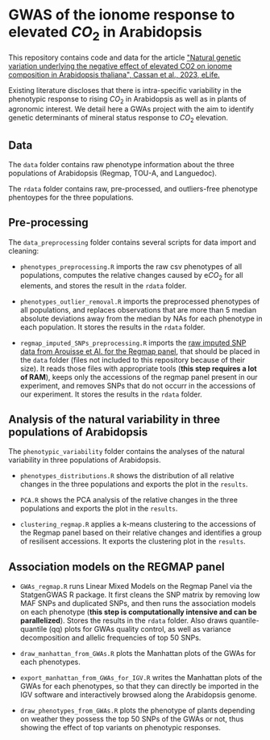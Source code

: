 # GWAS of the ionome response to elevated $CO_2$ in Arabidopsis

This repository contains code and data for the article ["Natural genetic variation underlying the negative effect of elevated CO2 on ionome composition in Arabidopsis thaliana", Cassan et al., 2023, eLife.](https://elifesciences.org/reviewed-preprints/90170)

Existing literature discloses that there is intra-specific variability in the phenotypic response to rising $CO_2$ in Arabidopsis as well as in plants of agronomic interest. We detail here a GWAs project with the aim to identify genetic determinants of mineral status response to $CO_2$ elevation. 


## Data

The `data` folder contains raw phenotype information about the three populations of Arabidopsis (Regmap, TOU-A, and Languedoc).


The `rdata` folder contains raw, pre-processed, and outliers-free phenotype phentoypes for the three populations.


## Pre-processing

The `data_preprocessing` folder contains several scripts for data import and cleaning:

+ `phenotypes_preprocessing.R` imports the raw csv phenotypes of all populations, computes the relative changes caused by e$CO_2$ for all elements, and stores the result in the `rdata` folder.

+ `phenotypes_outlier_removal.R` imports the preprocessed phenotypes of all populations, and replaces observations that are more than 5 median absolute deviations away from the median by NAs for each phenotype in each population. It  stores the results in the `rdata` folder.

+ `regmap_imputed_SNPs_preprocessing.R` imports the [raw imputed SNP data from Arouisse et Al. for the Regmap panel](https://figshare.com/articles/dataset/arabidopsis_2029_Maf001_filter95/11346875), that should be placed in the `data` folder (files not included to this repository because of their size). It reads those files with appropriate tools (**this step requires a lot of RAM**), keeps only the accessions of the regmap panel present in our experiment, and removes SNPs that do not occurr in the accessions of our experiment. It stores the results in the `rdata` folder.


## Analysis of the natural variability in three populations of Arabidopsis


The `phenotypic_variability` folder contains the analyses of the natural variability in three populations of Arabidopsis.


+ `phenotypes_distributions.R` shows the distribution of all relative changes in the three populations and exports the plot in the `results`.

+ `PCA.R` shows the PCA analysis of the relative changes in the three populations and exports the plot in the `results`.

+ `clustering_regmap.R` applies a k-means clustering to the accessions of the Regmap panel based on their relative changes and identifies a group of resilisent accessions. It exports the clustering plot in the `results`.


## Association models on the REGMAP panel


+ `GWAs_regmap.R` runs Linear Mixed Models on the Regmap Panel via the StatgenGWAS R package. It first cleans the SNP matrix by removing low MAF SNPs and duplicated SNPs, and then runs the association models on each phenotype (**this step is computationally intensive and can be parallelized**). Stores the results in the `rdata` folder. Also draws quantile-quantile (qq) plots for GWAs quality control, as well as variance decomposition and allelic frequencies of top 50 SNPs. 

+ `draw_manhattan_from_GWAs.R` plots the Manhattan plots of the GWAs for each phenotypes. 

+ `export_manhattan_from_GWAs_for_IGV.R` writes the Manhattan plots of the GWAs for each phenotypes, so that they can directly be imported in the IGV software and interactively browsed along the Arabidopsis genome.

+ `draw_phenotypes_from_GWAs.R` plots the phenotype of plants depending on weather they possess the top 50 SNPs of the GWAs or not, thus showing the effect of top variants on phenotypic responses. 
